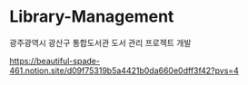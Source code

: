 # Library-Management
광주광역시 광산구 통합도서관 도서 관리 프로젝트 개발

https://beautiful-spade-461.notion.site/d09f75319b5a4421b0da660e0dff3f42?pvs=4
